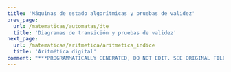 ```yaml
---
title: 'Máquinas de estado algorítmicas y pruebas de validez'
prev_page:
  url: /matematicas/automatas/dte
  title: 'Diagramas de transición y pruebas de validez'
next_page:
  url: /matematicas/aritmetica/aritmetica_indice
  title: 'Aritmética digital'
comment: "***PROGRAMMATICALLY GENERATED, DO NOT EDIT. SEE ORIGINAL FILES IN /content***"
---
```

